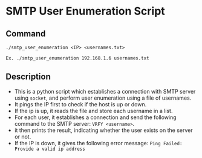 # SMTP User Enumeration Script

## Command
```
./smtp_user_enumeration <IP> <usernames.txt>

Ex. ./smtp_user_enumeration 192.168.1.6 usernames.txt
```

## Description
- This is a python script which establishes a connection with SMTP server using `socket`, and perform user enumeration using a file of usernames.
- It pings the IP first to check if the host is up or down.
- If the ip is up, it reads the file and store each username in a list.
- For each user, it establishes a connection and send the following command to the SMTP server: `VRFY <username>`.
- it then prints the result, indicating whether the user exists on the server or not.
- If the IP is down, it gives the following error message: `Ping Failed: Provide a valid ip address`
